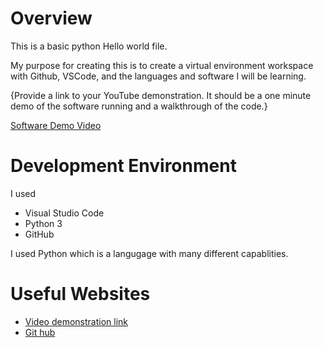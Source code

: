 # Overview



This is a basic python Hello world file. 

My purpose for creating this is to create a virtual environment workspace with Github, VSCode, and the languages and software I will be learning. 

{Provide a link to your YouTube demonstration.  It should be a one minute demo of the software running and a walkthrough of the code.}

[Software Demo Video](http://youtube.link.goes.here)

# Development Environment

I used
 * Visual Studio Code
 * Python 3
 * GitHub

I used Python which is a langugage with many different capablities. 

# Useful Websites


* [Video demonstration link](https://cdnapisec.kaltura.com/html5/html5lib/v2.101/mwEmbedFrame.php/p/1157612/uiconf_id/47306393/entry_id/1_zyyx43ke?wid=_1157612&iframeembed=true&playerId=kaltura_player_1687278321&entry_id=1_zyyx43ke)
* [Git hub](https://github.com/delaneyb22/helloworld)